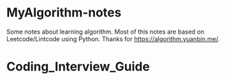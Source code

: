 # MyAlgorithm-notes
Some notes about learning algorithm. 
 Most of this notes are based on Leetcode/Lintcode using Python.
       Thanks for https://algorithm.yuanbin.me/.
# Coding_Interview_Guide
